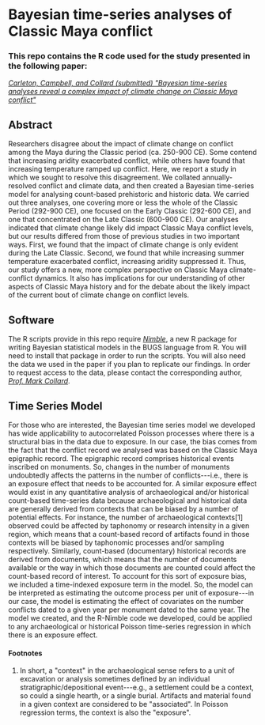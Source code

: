# Bayesian time-series analyses of Classic Maya conflict
### This repo contains the R code used for the study presented in the following paper:

[*Carleton, Campbell, and Collard (submitted) "Bayesian time-series analyses reveal a complex impact of climate change on Classic Maya conflict"*](https://osf.io/preprints/socarxiv/ntv8y/)

## Abstract
Researchers disagree about the impact of climate change on conflict among the Maya during the Classic period (ca. 250-900 CE). Some contend that increasing aridity exacerbated conflict, while others have found that increasing temperature ramped up conflict. Here, we report a study in which we sought to resolve this disagreement. We collated annually-resolved conflict and climate data, and then created a Bayesian time-series model for analysing count-based prehistoric and historic data. We carried out three analyses, one covering more or less the whole of the Classic Period (292-900 CE), one focused on the Early Classic (292-600 CE), and one that concentrated on the Late Classic (600-900 CE). Our analyses indicated that climate change likely did impact Classic Maya conflict levels, but our results differed from those of previous studies in two important ways. First, we found that the impact of climate change is only evident during the Late Classic. Second, we found that while increasing summer temperature exacerbated conflict, increasing aridity suppressed it. Thus, our study offers a new, more complex perspective on Classic Maya climate-conflict dynamics. It also has implications for our understanding of other aspects of Classic Maya history and for the debate about the likely impact of the current bout of climate change on conflict levels.

## Software
The R scripts provide in this repo require [*Nimble*](https://r-nimble.org/), a new R package for writing Bayesian statistical models in the BUGS language from R. You will need to install that package in order to run the scripts. You will also need the data we used in the paper if you plan to replicate our findings. In order to request access to the data, please contact the corresponding author, [*Prof. Mark Collard*](http://profmarkcollard.com/).

## Time Series Model
For those who are interested, the Bayesian time series model we developed has wide applicability to autocorrelated Poisson processes where there is a structural bias in the data due to exposure. In our case, the bias comes from the fact that the conflict record we analysed was based on the Classic Maya epigraphic record. The epigraphic record comprises historical events inscribed on monuments. So, changes in the number of monuments undoubtedly affects the patterns in the number of conflicts---i.e., there is an exposure effect that needs to be accounted for. A similar exposure effect would exist in any quantitative analysis of archaeological and/or historical count-based time-series data because archaeological and historical data are generally derived from contexts that can be biased by a number of potential effects. For instance, the number of archaeological contexts[1] observed could be affected by taphonomy or research intensity in a given region, which means that a count-based record of artifacts found in those contexts will be biased by taphonomic processes and/or sampling respectively. Similarly, count-based (documentary) historical records are derived from documents, which means that the number of documents available or the way in which those documents are counted could affect the count-based record of interest. To account for this sort of exposure bias, we included a time-indexed exposure term in the model. So, the model can be interpreted as estimating the outcome process per unit of exposure---in our case, the model is estimating the effect of covariates on the number conflicts dated to a given year per monument dated to the same year. The model we created, and the R-Nimble code we developed, could be applied to any archaeological or historical Poisson time-series regression in which there is an exposure effect.

#### Footnotes
1. In short, a "context" in the archaeological sense refers to a unit of excavation or analysis sometimes defined by an individual stratigraphic/depositional event---e.g., a settlement could be a context, so could a single hearth, or a single burial. Artifacts and material found in a given context are considered to be "associated". In Poisson regression terms, the context is also the "exposure".
